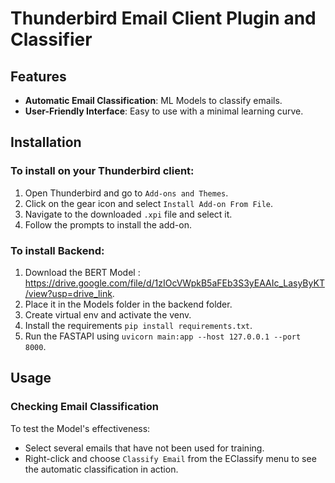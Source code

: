 # Thunderbird Email Client Plugin and Classifier 

## Features

- **Automatic Email Classification**: ML Models to classify emails.
- **User-Friendly Interface**: Easy to use with a minimal learning curve.

## Installation

### To install on your Thunderbird client:

1. Open Thunderbird and go to `Add-ons and Themes`.
2. Click on the gear icon and select `Install Add-on From File`.
3. Navigate to the downloaded `.xpi` file and select it.
4. Follow the prompts to install the add-on.

### To install Backend:

1. Download the BERT Model : https://drive.google.com/file/d/1zIOcVWpkB5aFEb3S3yEAAIc_LasyByKT/view?usp=drive_link.
2. Place it in the Models folder in the backend folder.
3. Create virtual env and activate the venv.
4. Install the requirements `pip install requirements.txt`.
5. Run the FASTAPI using `uvicorn main:app --host 127.0.0.1 --port 8000`.

## Usage
### Checking Email Classification

To test the Model's effectiveness:

- Select several emails that have not been used for training.
- Right-click and choose `Classify Email` from the EClassify menu to see the automatic classification in action.

